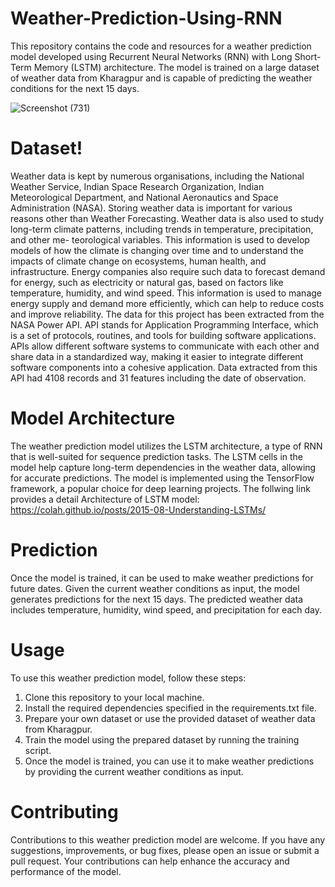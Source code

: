 # Weather-Prediction-Using-RNN
This repository contains the code and resources for a weather prediction model developed using Recurrent Neural Networks (RNN) with Long Short-Term Memory (LSTM) architecture. The model is trained on a large dataset of weather data from Kharagpur and is capable of predicting the weather conditions for the next 15 days.


![Screenshot (731)](https://github.com/Pallabpal/Weather-Prediction-Using-RNN/assets/122145541/c8659089-4675-4aee-90bc-fae1bbbb1a68)


# Dataset!
Weather data is kept by numerous organisations, including the National Weather Service,
Indian Space Research Organization, Indian Meteorological Department, and National
Aeronautics and Space Administration (NASA). Storing weather data is important for
various reasons other than Weather Forecasting. Weather data is also used to study
long-term climate patterns, including trends in temperature, precipitation, and other me-
teorological variables. This information is used to develop models of how the climate
is changing over time and to understand the impacts of climate change on ecosystems,
human health, and infrastructure. Energy companies also require such data to forecast
demand for energy, such as electricity or natural gas, based on factors like temperature,
humidity, and wind speed. This information is used to manage energy supply and demand
more efficiently, which can help to reduce costs and improve reliability.
The data for this project has been extracted from the NASA Power API. API stands
for Application Programming Interface, which is a set of protocols, routines, and tools for
building software applications. APIs allow different software systems to communicate with each other and share data
in a standardized way, making it easier to integrate different software components into
a cohesive application. Data extracted from this API had 4108 records and 31 features
including the date of observation.
# Model Architecture
The weather prediction model utilizes the LSTM architecture, a type of RNN that is well-suited for sequence prediction tasks. The LSTM cells in the model help capture long-term dependencies in the weather data, allowing for accurate predictions. The model is implemented using the TensorFlow framework, a popular choice for deep learning projects.
The follwing link provides a detail Architecture of LSTM model:
https://colah.github.io/posts/2015-08-Understanding-LSTMs/
# Prediction
Once the model is trained, it can be used to make weather predictions for future dates. Given the current weather conditions as input, the model generates predictions for the next 15 days. The predicted weather data includes temperature, humidity, wind speed, and precipitation for each day.
# Usage
To use this weather prediction model, follow these steps:

1. Clone this repository to your local machine.
2. Install the required dependencies specified in the requirements.txt file.
3. Prepare your own dataset or use the provided dataset of weather data from Kharagpur.
4. Train the model using the prepared dataset by running the training script.
5. Once the model is trained, you can use it to make weather predictions by providing the current weather conditions as input.
# Contributing
Contributions to this weather prediction model are welcome. If you have any suggestions, improvements, or bug fixes, please open an issue or submit a pull request. Your contributions can help enhance the accuracy and performance of the model.
